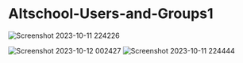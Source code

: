 # Altschool-Users-and-Groups1
![Screenshot 2023-10-11 224226](https://github.com/IDAN-solo/Altschool-Users-and-Groups1/assets/135982981/4aa081c7-176b-4772-bcac-0b55637990a6)

![Screenshot 2023-10-12 002427](https://github.com/IDAN-solo/Altschool-Users-and-Groups1/assets/135982981/6c12d469-cc65-46ef-b957-3f6b71ec1eb1)
![Screenshot 2023-10-11 224444](https://github.com/IDAN-solo/Altschool-Users-and-Groups1/assets/135982981/797042a6-1a7f-400b-8f62-cdb87d2f037a)

